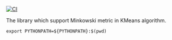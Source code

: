 [![CI](https://github.com/alexgiving/LKMeans/actions/workflows/test.yml/badge.svg)](https://github.com/alexgiving/LKMeans/actions/workflows/test.yml)

The library which support Minkowski metric in KMeans algorithm.

```
export PYTHONPATH=${PYTHONPATH}:$(pwd)
```